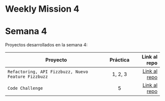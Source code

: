 # Weekly Mission 4
# Semana 4 

Proyectos desarrollados en la semana 4:

| Proyecto | Práctica | Link al repo |
| ------------- |:-------------:| -----:|
|`Refactoring, API Fizzbuzz, Nuevo Feature Fizzbuzz`|1, 2, 3|[Link al repo](https://github.com/SalinasAlejandro/Kata4-1Refactoring)|
|`Code Challenge`|5|[Link al repo](https://github.com/SalinasAlejandro/Kata4-5-Code-Challenge)|
